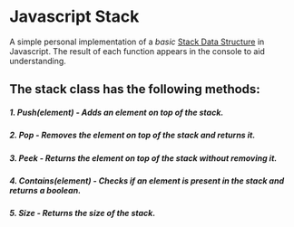 # Javascript Stack

A simple personal implementation of a *basic* [Stack Data Structure](https://en.wikipedia.org/wiki/Stack_(abstract_data_type)) in Javascript. The result of each function appears in the console to aid understanding.

## The stack class has the following methods:

##### 1. Push(element) - Adds an element on top of the stack.

##### 2. Pop - Removes the element on top of the stack and returns it.

##### 3. Peek - Returns the element on top of the stack without removing it.

##### 4. Contains(element) - Checks if an element is present in the stack and returns a boolean.

##### 5. Size - Returns the size of the stack.
